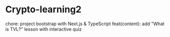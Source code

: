 # Crypto-learning2
chore: project bootstrap with Next.js & TypeScript
feat(content): add "What is TVL?" lesson with interactive quiz
